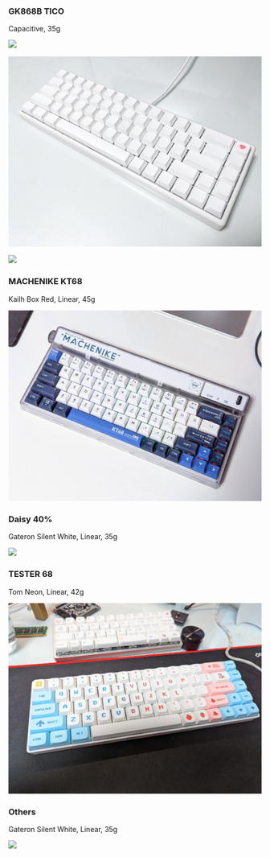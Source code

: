 ### GK868B TICO
Capacitive, 35g  

![](/assets/images/keyboard/PXL_20210601_115210367.jpg)

![](/assets/images/keyboard/KakaoTalk_20210814_122134228.jpg)

![](/assets/images/keyboard/PXL_20220928_081712032.jpg)

### MACHENIKE KT68
Kailh Box Red, Linear, 45g

![](/assets/images/keyboard/PXL_20230205_141845980_3.jpg)


### Daisy 40%
Gateron Silent White, Linear, 35g

![](/assets/images/keyboard/KakaoTalk_20220601_000835811.jpg)

### TESTER 68
Tom Neon, Linear, 42g

![](/assets/images/keyboard/PXL_20230107_144852188_2.jpg)

### Others
Gateron Silent White, Linear, 35g

![](/assets/images/keyboard/KakaoTalk_20221015_005354181.jpg)

